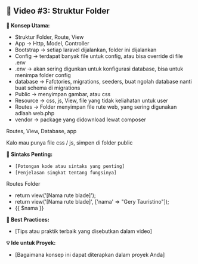 ## 🎥 Video #3: Struktur Folder

**🧠 Konsep Utama:**

- Struktur Folder, Route, View
- App -> Http, Model, Controller
- Bootstrap -> setiap laravel dijalankan, folder ini dijalankan
- Config -> terdapat banyak file untuk config, atau bisa override di file .env
- .env -> akan sering digunkan untuk konfigurasi database, bisa untuk menimpa folder config
- database -> Fafctories, migrations, seeders, buat ngolah database nanti buat schema di migrations
- Public -> menyimpan gambar, atau css
- Resource -> css, js, View, file yang tidak keliahatan untuk user
- Routes -> Folder menyimpan file rute web, yang sering digunakan adlaah web.php
- vendor -> package yang didownload lewat composer

Routes, View, Database, app

Kalo mau punya file css / js, simpen di folder public

**📌 Sintaks Penting:**

- `[Potongan kode atau sintaks yang penting]`
- `[Penjelasan singkat tentang fungsinya]`

Routes Folder

- return view('[Nama rute blade]');
- return view('[Nama rute blade]', ['nama' => "Gery Tauristino"]);
- {{ $nama }}

**📘 Best Practices:**

- [Tips atau praktik terbaik yang disebutkan dalam video]

**💡 Ide untuk Proyek:**

- [Bagaimana konsep ini dapat diterapkan dalam proyek Anda]
